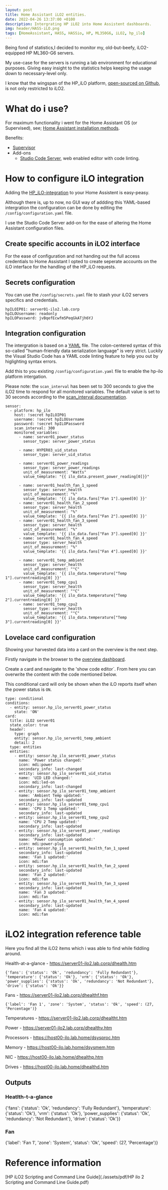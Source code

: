 ```yaml
---
layout: post
title: Home Assistant iLO2 entities.
date: 2022-04-26 13:37:00 +0100
description: Intergrating HP iLO2 into Home Assistent dashboards.
img: header/HASS-iLO.png
tags: [HomeAssistant, HASS, HASSio, HP, ML350G6, iLO2, hp_ilo]
---
```

Being fond of statistics,I decided to monitor my, old-but-beefy, iLO2-equipped HP ML360-G6 servers. 

My use-case for the servers is running a lab environment for educational purposes. Giving easy insight to the statistics helps keeping the usage down to necessary-level only.

I know that the wingspan of the HP_iLO platform, [open-sourced on Github](https://github.com/home-assistant/core/tree/dev/homeassistant/components/hp_ilo), is not only restricted to iLO2.

# What do i use?

For maximum functionality i went for the Home Assistant OS (or Supervised), see; [Home Assistant installation methods](https://www.home-assistant.io/installation/#compare-installation-methods).

Benefits:
* [Supervisor](https://www.home-assistant.io/integrations/hassio/)
* Add-ons
  *   [Studio Code Server](https://community.home-assistant.io/t/home-assistant-community-add-on-visual-studio-code/107863), web enabled editor with code linting.

# How to configure iLO integration

Adding the [HP_iLO-integration](https://www.home-assistant.io/integrations/hp_ilo/) to your Home Assistent is easy-peasy. 

Although there is, up to now, no GUI way of addding this YAML-based intergration the configuration can be done by editing the `/config/configuration.yaml` file.

I use the Studio Code Server add-on for the ease of altering the Home Assistant configuration files.

## Create specific accounts in iLO2 interface

For the ease of configuration and not handing out the full access credentials to Home Assistant I opted to create seperate accounts on the iLO interface for the handling of the HP_iLO requests.

## Secrets configuration

You can use the `/config/secrets.yaml` file to stash your iLO2 servers specifics and credentials.

```
hpILOIP01: server01-ilo2.lab.corp
hpILOUsername: readonly
hpILOPassword: jvBqefEcwfm5PeqGkATjh6YJ
```

## Integration configuration

The intergration is based on a [YAML](https://yaml.org/) file. The colon-centered syntax of this so-called "human-friendly data serialization language" is very strict. Luckily the Visual Studio Code has a YAML code linting feature to help you out by higlighting syntax errors.  


Add this to you existing `/config/configuration.yaml` file to enable the hp-ilo platform intergation.

Please note: the `scan_interval` has been set to 300 seconds to give the iLO2 time to respond for all monitored variables. The default value is set to 30 seconds according to the [scan_interval documentation](https://www.home-assistant.io/docs/configuration/platform_options/#scan-interval).
```
sensor:
  - platform: hp_ilo
    host: !secret hpILOIP01
    username: !secret hpILOUsername
    password: !secret hpILOPassword
    scan_interval: 300
    monitored_variables:
      - name: server01_power_status
        sensor_type: server_power_status

      - name: HYPER03_uid_status
        sensor_type: server_uid_status

      - name: server01_power_readings
        sensor_type: server_power_readings
        unit_of_measurement: "Watts"
        value_template: "{{ ilo_data.present_power_reading[0]}}"

      - name: server01_health_fan_1_speed
        sensor_type: server_health
        unit_of_measurement: "%"
        value_template: '{{ ilo_data.fans["Fan 1"].speed[0] }}'
      - name: server01_health_fan_2_speed
        sensor_type: server_health
        unit_of_measurement: "%"
        value_template: '{{ ilo_data.fans["Fan 2"].speed[0] }}'
      - name: server01_health_fan_3_speed
        sensor_type: server_health
        unit_of_measurement: "%"
        value_template: '{{ ilo_data.fans["Fan 3"].speed[0] }}'
      - name: server01_health_fan_4_speed
        sensor_type: server_health
        unit_of_measurement: "%"
        value_template: '{{ ilo_data.fans["Fan 4"].speed[0] }}'

      - name: server01_temp_ambient
        sensor_type: server_health
        unit_of_measurement: "°C"
        value_template: '{{ ilo_data.temperature["Temp 1"].currentreading[0] }}'
      - name: server01_temp_cpu1
        sensor_type: server_health
        unit_of_measurement: "°C"
        value_template: '{{ ilo_data.temperature["Temp 2"].currentreading[0] }}'
      - name: server01_temp_cpu2
        sensor_type: server_health
        unit_of_measurement: "°C"
        value_template: '{{ ilo_data.temperature["Temp 3"].currentreading[0] }}'
```

## Lovelace card configuration

Showing your harvested data into a card on the overview is the next step. 

Firstly navigate in the browser to the [overview dashboard](http://homeassistant.local:8123/lovelace/default_view).

Create a card and navigate to the 'show code editor`. From here you can overwrite the content with the code mentioned below.

This conditional card will only be shown when the iLO reports itself when the power status is `ON`.

```
type: conditional
conditions:
  - entity: sensor.hp_ilo_server01_power_status
    state: 'ON'
card:
  title: iLO2 server01
  state_color: true
  header:
    type: graph
    entity: sensor.hp_ilo_server01_temp_ambient
    detail: 2
  type: entities
  entities:
    - entity: sensor.hp_ilo_server01_power_status
      name: 'Power status changed:'
      icon: mdi:power
      secondary_info: last-changed
    - entity: sensor.hp_ilo_server01_uid_status
      name: 'UID LED changed:'
      icon: mdi:led-on
      secondary_info: last-changed
    - entity: sensor.hp_ilo_server01_temp_ambient
      name: 'Ambient Temp updated:'
      secondary_info: last-updated
    - entity: sensor.hp_ilo_server01_temp_cpu1
      name: 'CPU 1 Temp updated:'
      secondary_info: last-updated
    - entity: sensor.hp_ilo_server01_temp_cpu2
      name: 'CPU 2 Temp updated:'
      secondary_info: last-updated
    - entity: sensor.hp_ilo_server01_power_readings
      secondary_info: last-updated
      name: 'Power consumption updated:'
      icon: mdi:power-plug
    - entity: sensor.hp_ilo_server01_health_fan_1_speed
      secondary_info: last-updated
      name: 'Fan 1 updated:'
      icon: mdi:fan
    - entity: sensor.hp_ilo_server01_health_fan_2_speed
      secondary_info: last-updated
      name: 'Fan 2 updated:'
      icon: mdi:fan
    - entity: sensor.hp_ilo_server01_health_fan_3_speed
      secondary_info: last-updated
      name: 'Fan 3 updated:'
      icon: mdi:fan
    - entity: sensor.hp_ilo_server01_health_fan_4_speed
      secondary_info: last-updated
      name: 'Fan 4 updated:'
      icon: mdi:fan
```

# iLO2 integration reference table

Here you find all the iLO2 items which i was able to find while fiddling around.

Health-at-a-glance - https://server01-ilo2.lab.corp/dhealth.htm
```
{'fans': {'status': 'Ok', 'redundancy': 'Fully Redundant'}, 'temperature': {'status': 'Ok'}, 'vrm': {'status': 'Ok'}, 'power_supplies': {'status': 'Ok', 'redundancy': 'Not Redundant'}, 'drive': {'status': 'Ok'}}
```

Fans - https://server01-ilo2.lab.corp/dhealthf.htm

```
{'label': 'Fan 1', 'zone': 'System', 'status': 'Ok', 'speed': (27, 'Percentage')} 	
```

Temperatures - https://server01-ilo2.lab.corp/dhealtht.htm

Power - https://server01-ilo2.lab.corp/dhealthv.htm

Processors - https://host00-ilo.lab.home/dsysproc.htm

Memory - https://host00-ilo.lab.home/dsysmem.htm

NIC - https://host00-ilo.lab.home/dhealthp.htm

Drives - https://host00-ilo.lab.home/dhealthd.htm

## Outputs

### Heatlth-t-a-glance
{'fans': {'status': 'Ok', 'redundancy': 'Fully Redundant'}, 'temperature': {'status': 'Ok'}, 'vrm': {'status': 'Ok'}, 'power_supplies': {'status': 'Ok', 'redundancy': 'Not Redundant'}, 'drive': {'status': 'Ok'}}

### Fan
{'label': 'Fan 1', 'zone': 'System', 'status': 'Ok', 'speed': (27, 'Percentage')} 


# Reference information

[HP iLO2 Scripting and Command Line Guide](./assets/pdf/HP ilo 2 Scripting and Command Line Guide.pdf)
